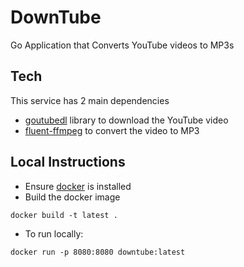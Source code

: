 # DownTube

Go Application that Converts YouTube videos to MP3s

## Tech

This service has 2 main dependencies
* [goutubedl](https://github.com/wader/goutubedl) library to download the YouTube video
* [fluent-ffmpeg](https://github.com/modfy/go-fluent-ffmpeg) to convert the video to MP3

## Local Instructions

* Ensure [docker](https://www.docker.com/) is installed
* Build the docker image
```
docker build -t latest .
```
* To run locally:
```
docker run -p 8080:8080 downtube:latest
```